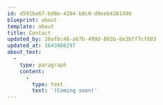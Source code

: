 ```yaml
---
id: d591be67-bd8e-4284-b8c0-d9eeb4381490
blueprint: about
template: about
title: Contact
updated_by: 20afbc48-a67b-499d-803b-8e3bff7cf603
updated_at: 1643486297
about_text:
  -
    type: paragraph
    content:
      -
        type: text
        text: '(Coming soon)'
---
```

